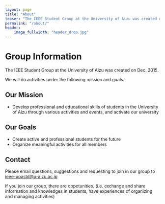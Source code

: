 ```yaml
---
layout: page
title: "About"
teaser: "The IEEE Student Group at the University of Aizu was created on Dec. 2015. We will do activities under the following mission and goals."
permalink: "/about/"
header:
    image_fullwidth: "header_drop.jpg"
---
```

# Group Information

The IEEE Student Group at the University of Aizu was created on Dec. 2015.

We will do activities under the following mission and goals.


## **Our Mission**
+ Develop professional and educational skills of students in the University of Aizu through various activities and events, and activate our university


## **Our Goals**
+ Create active and professional students for the future
+ Organize meaningful activities for all members


## Contact

Please email questions, suggestions and requesting to join in our group to <ieee-uoastd@u-aizu.ac.jp>

If you join our group, there are oppotunities.
(i.e. exchange and share information and knowledges in students, have experiences of organizing and managing activities)
